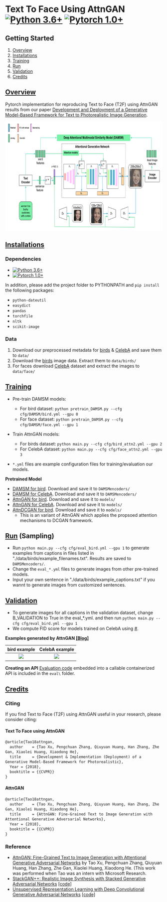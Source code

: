 # Text To Face Using AttnGAN [![Python 3.6+](https://img.shields.io/badge/python-3.6%2B-green?style=flat-square&logo=python&logoColor=green)](https://www.python.org/downloads/release/python-360/) [![Pytorch 1.0+](https://img.shields.io/badge/pytorch-1.0%2B-green?style=flat-square&logo=pytorch&logoColor=white)](https://www.python.org/downloads/release/python-360/)
## Getting Started
1. [Overview][overview]
1. [Installations](#installations)
1. [Training](#training)
1. [Run](#run)
1. [Validation](#validation)
1. [Credits](#credits)

## [Overview](#overview)
Pytorch implementation for reproducing Text to Face (T2F) using AttnGAN results from our paper [Development and Deployment of a Generative Model-Based Framework for Text to Photorealistic Image Generation](https://www.sciencedirect.com/science/article/abs/pii/S092523122101239X "Paper").

<img src="framework.svg" width="900px" height="350px"/>


## [Installations](#installations)

### Dependencies 
- [![Python 3.6+](https://img.shields.io/badge/python-3.6%2B-green?style=flat-square&logo=python&logoColor=green)](https://www.python.org/downloads/release/python-360/)
- [![Pytorch 1.0+](https://img.shields.io/badge/pytorch-1.0%2B-green?style=flat-square&logo=pytorch&logoColor=white)](https://anaconda.org/pytorch/pytorch)

In addition, please add the project folder to PYTHONPATH and `pip install` the following packages:
- `python-dateutil`
- `easydict`
- `pandas`
- `torchfile`
- `nltk`
- `scikit-image`

### Data

1. Download our preprocessed metadata for [birds](https://drive.google.com/open?id=1O_LtUP9sch09QH3s_EBAgLEctBQ5JBSJ) & [CelebA](#) and save them to `data/`
2. Download the [birds](http://www.vision.caltech.edu/visipedia/CUB-200-2011.html) image data. Extract them to `data/birds/`
3. For faces download [CelebA](#) dataset and extract the images to `data/face/`

## [Training](#training)

- Pre-train DAMSM models:
  - For bird dataset: `python pretrain_DAMSM.py --cfg cfg/DAMSM/bird.yml --gpu 0`
  - For face dataset: `python pretrain_DAMSM.py --cfg cfg/DAMSM/face.yml --gpu 1`
 
- Train AttnGAN models:
  - For birds dataset: `python main.py --cfg cfg/bird_attn2.yml --gpu 2`
  - For CelebA dataset: `python main.py --cfg cfg/face_attn2.yml --gpu 3`

- `*.yml` files are example configuration files for training/evaluation our models.


**Pretrained Model**
- [DAMSM for bird](https://drive.google.com/open?id=1GNUKjVeyWYBJ8hEU-yrfYQpDOkxEyP3V). Download and save it to `DAMSMencoders/`
- [DAMSM for CelebA](#). Download and save it to `DAMSMencoders/`
- [AttnGAN for bird](https://drive.google.com/open?id=1lqNG75suOuR_8gjoEPYNp8VyT_ufPPig). Download and save it to `models/`
- [AttnGAN for CelebA](#). Download and save it to `models/`
- [AttnDCGAN for bird](https://drive.google.com/open?id=19TG0JUoXurxsmZLaJ82Yo6O0UJ6aDBpg). Download and save it to `models/`
  - This is an variant of AttnGAN which applies the propsoed attention mechanisms to DCGAN framework. 

## [Run](#run) (Sampling)
- Run `python main.py --cfg cfg/eval_bird.yml --gpu 1` to generate examples from captions in files listed in "./data/birds/example_filenames.txt". Results are saved to `DAMSMencoders/`. 
- Change the `eval_*.yml` files to generate images from other pre-trained models. 
- Input your own sentence in "./data/birds/example_captions.txt" if you wannt to generate images from customized sentences. 

## [Validation](#validation)
- To generate images for all captions in the validation dataset, change B_VALIDATION to True in the eval_*.yml. and then run `python main.py --cfg cfg/eval_bird.yml --gpu 1`
- We compute FID score for models trained on CelebA using [#](https://#).


**Examples generated by AttnGAN [[Blog]](https://blogs.microsoft.com/ai/drawing-ai/)**

 bird example              |  CelebA example
:-------------------------:|:-------------------------:
![](https://github.com/taoxugit/AttnGAN/blob/master/example_bird.png)  |  ![](https://github.com/taoxugit/AttnGAN/blob/master/example_face.png)


**Creating an API**
[Evaluation code](eval) embedded into a callable containerized API is included in the `eval\` folder.

## [Credits](#credits)

### Citing
If you find Text to Face (T2F) using AttnGAN useful in your research, please consider citing:

#### Text To Face using AttnGAN
```
@article{Tao18attngan,
  author    = {Tao Xu, Pengchuan Zhang, Qiuyuan Huang, Han Zhang, Zhe Gan, Xiaolei Huang, Xiaodong He},
  title     = {Development & Implementation (Deployment) of a Generative Model-Based Framework for Photorealistic},
  Year = {2018},
  booktitle = {{CVPR}}
}
```
#### AttnGAN
```
@article{Tao18attngan,
  author    = {Tao Xu, Pengchuan Zhang, Qiuyuan Huang, Han Zhang, Zhe Gan, Xiaolei Huang, Xiaodong He},
  title     = {AttnGAN: Fine-Grained Text to Image Generation with Attentional Generative Adversarial Networks},
  Year = {2018},
  booktitle = {{CVPR}}
}
```

### Reference

- [AttnGAN: Fine-Grained Text to Image Generation with Attentional Generative Adversarial Networks](http://openaccess.thecvf.com/content_cvpr_2018/papers/Xu_AttnGAN_Fine-Grained_Text_CVPR_2018_paper.pdf) by Tao Xu, Pengchuan Zhang, Qiuyuan Huang, Han Zhang, Zhe Gan, Xiaolei Huang, Xiaodong He. (This work was performed when Tao was an intern with Microsoft Research.
- [StackGAN++: Realistic Image Synthesis with Stacked Generative Adversarial Networks](https://arxiv.org/abs/1710.10916) [[code]](https://github.com/hanzhanggit/StackGAN-v2)
- [Unsupervised Representation Learning with Deep Convolutional Generative Adversarial Networks](https://arxiv.org/abs/1511.06434) [[code]](https://github.com/carpedm20/DCGAN-tensorflow)

[overview]: #overview "Overview"
